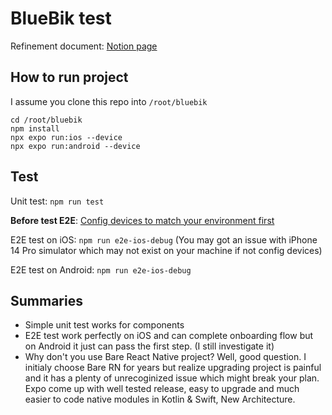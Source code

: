 # BlueBik test

Refinement document: [Notion page](https://anhtuank7c.notion.site/BlueBik-test-1c45f389e844486bad4d70a9fda8da06?pvs=4)

## How to run project

I assume you clone this repo into `/root/bluebik`

```
cd /root/bluebik
npm install
npx expo run:ios --device
npx expo run:android --device
```

## Test

Unit test: `npm run test`

**Before test E2E**: [Config devices to match your environment first](https://wix.github.io/Detox/docs/introduction/project-setup#step-3-device-configs)

E2E test on iOS: `npm run e2e-ios-debug` (You may got an issue with iPhone 14 Pro simulator which may not exist on your machine if not config devices)

E2E test on Android: `npm run e2e-ios-debug`

## Summaries

* Simple unit test works for components
* E2E test work perfectly on iOS and can complete onboarding flow but on Android it just can pass the first step. (I still investigate it)
* Why don't you use Bare React Native project? Well, good question. I initialy choose Bare RN for years but realize upgrading project is painful and it has a plenty of unrecoginized issue which might break your plan. Expo come up with well tested release, easy to upgrade and much easier to code native modules in Kotlin & Swift, New Architecture.
